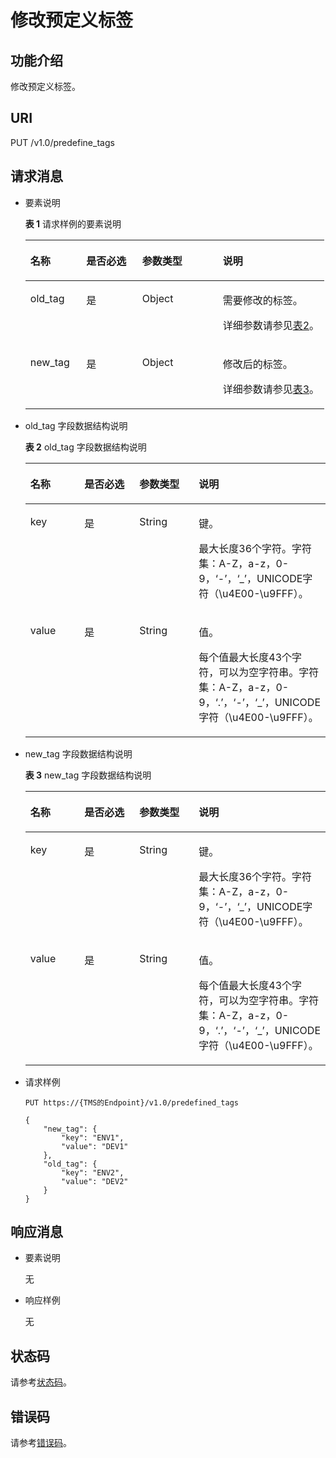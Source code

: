 # 修改预定义标签<a name="zh-cn_topic_0060929630"></a>

## 功能介绍<a name="section18143273182827"></a>

修改预定义标签。

## URI<a name="section6000243182827"></a>

PUT /v1.0/predefine\_tags

## 请求消息<a name="section54624715182827"></a>

-   要素说明

    **表 1**  请求样例的要素说明

    <a name="table31427211182827"></a>
    <table><thead align="left"><tr id="row44416069182827"><th class="cellrowborder" valign="top" width="18.7%" id="mcps1.2.5.1.1"><p id="p40931822182827"><a name="p40931822182827"></a><a name="p40931822182827"></a><strong id="b4405783183713"><a name="b4405783183713"></a><a name="b4405783183713"></a>名称</strong></p>
    </th>
    <th class="cellrowborder" valign="top" width="18.72%" id="mcps1.2.5.1.2"><p id="p27143284182827"><a name="p27143284182827"></a><a name="p27143284182827"></a><strong id="b21324109183713"><a name="b21324109183713"></a><a name="b21324109183713"></a>是否必选</strong></p>
    </th>
    <th class="cellrowborder" valign="top" width="26.950000000000003%" id="mcps1.2.5.1.3"><p id="p51122366182827"><a name="p51122366182827"></a><a name="p51122366182827"></a><strong id="b49531268183713"><a name="b49531268183713"></a><a name="b49531268183713"></a>参数类型</strong></p>
    </th>
    <th class="cellrowborder" valign="top" width="35.63%" id="mcps1.2.5.1.4"><p id="p47270964182827"><a name="p47270964182827"></a><a name="p47270964182827"></a><strong id="b52609763183713"><a name="b52609763183713"></a><a name="b52609763183713"></a>说明</strong></p>
    </th>
    </tr>
    </thead>
    <tbody><tr id="row3742912182827"><td class="cellrowborder" valign="top" width="18.7%" headers="mcps1.2.5.1.1 "><p id="p34740423182827"><a name="p34740423182827"></a><a name="p34740423182827"></a>old_tag</p>
    </td>
    <td class="cellrowborder" valign="top" width="18.72%" headers="mcps1.2.5.1.2 "><p id="p62510899182827"><a name="p62510899182827"></a><a name="p62510899182827"></a>是</p>
    </td>
    <td class="cellrowborder" valign="top" width="26.950000000000003%" headers="mcps1.2.5.1.3 "><p id="p30218092182827"><a name="p30218092182827"></a><a name="p30218092182827"></a>Object</p>
    </td>
    <td class="cellrowborder" valign="top" width="35.63%" headers="mcps1.2.5.1.4 "><p id="p31746393182827"><a name="p31746393182827"></a><a name="p31746393182827"></a>需要修改的标签。</p>
    <p id="p11490457172114"><a name="p11490457172114"></a><a name="p11490457172114"></a>详细参数请参见<a href="#table62639743182827">表2</a>。</p>
    </td>
    </tr>
    <tr id="row17282087182827"><td class="cellrowborder" valign="top" width="18.7%" headers="mcps1.2.5.1.1 "><p id="p57671806182827"><a name="p57671806182827"></a><a name="p57671806182827"></a>new_tag</p>
    </td>
    <td class="cellrowborder" valign="top" width="18.72%" headers="mcps1.2.5.1.2 "><p id="p40904701182827"><a name="p40904701182827"></a><a name="p40904701182827"></a>是</p>
    </td>
    <td class="cellrowborder" valign="top" width="26.950000000000003%" headers="mcps1.2.5.1.3 "><p id="p24946509182827"><a name="p24946509182827"></a><a name="p24946509182827"></a>Object</p>
    </td>
    <td class="cellrowborder" valign="top" width="35.63%" headers="mcps1.2.5.1.4 "><p id="p7401366182827"><a name="p7401366182827"></a><a name="p7401366182827"></a>修改后的标签。</p>
    <p id="p1644791932216"><a name="p1644791932216"></a><a name="p1644791932216"></a>详细参数请参见<a href="#table39454339814">表3</a>。</p>
    </td>
    </tr>
    </tbody>
    </table>

-   old\_tag 字段数据结构说明

    **表 2**  old\_tag 字段数据结构说明

    <a name="table62639743182827"></a>
    <table><thead align="left"><tr id="row49571698182827"><th class="cellrowborder" valign="top" width="17.998200179982003%" id="mcps1.2.5.1.1"><p id="p55884612182827"><a name="p55884612182827"></a><a name="p55884612182827"></a><strong id="b20777043183716"><a name="b20777043183716"></a><a name="b20777043183716"></a>名称</strong></p>
    </th>
    <th class="cellrowborder" valign="top" width="18.308169183081695%" id="mcps1.2.5.1.2"><p id="p30359747182827"><a name="p30359747182827"></a><a name="p30359747182827"></a><strong id="b5218888183716"><a name="b5218888183716"></a><a name="b5218888183716"></a>是否必选</strong></p>
    </th>
    <th class="cellrowborder" valign="top" width="19.81801819818018%" id="mcps1.2.5.1.3"><p id="p43220438182827"><a name="p43220438182827"></a><a name="p43220438182827"></a><strong id="b20076761183716"><a name="b20076761183716"></a><a name="b20076761183716"></a>参数类型</strong></p>
    </th>
    <th class="cellrowborder" valign="top" width="43.87561243875613%" id="mcps1.2.5.1.4"><p id="p11194598182827"><a name="p11194598182827"></a><a name="p11194598182827"></a><strong id="b15604976183716"><a name="b15604976183716"></a><a name="b15604976183716"></a>说明</strong></p>
    </th>
    </tr>
    </thead>
    <tbody><tr id="row34347226182827"><td class="cellrowborder" valign="top" width="17.998200179982003%" headers="mcps1.2.5.1.1 "><p id="p30661915182827"><a name="p30661915182827"></a><a name="p30661915182827"></a>key</p>
    </td>
    <td class="cellrowborder" valign="top" width="18.308169183081695%" headers="mcps1.2.5.1.2 "><p id="p587152182827"><a name="p587152182827"></a><a name="p587152182827"></a>是</p>
    </td>
    <td class="cellrowborder" valign="top" width="19.81801819818018%" headers="mcps1.2.5.1.3 "><p id="p47559329182827"><a name="p47559329182827"></a><a name="p47559329182827"></a>String</p>
    </td>
    <td class="cellrowborder" valign="top" width="43.87561243875613%" headers="mcps1.2.5.1.4 "><p id="p108587120631"><a name="p108587120631"></a><a name="p108587120631"></a>键。</p>
    <p id="p11973134135511"><a name="p11973134135511"></a><a name="p11973134135511"></a>最大长度36个字符。字符集：A-Z，a-z，0-9，‘-’，‘_’，UNICODE字符（\u4E00-\u9FFF）。</p>
    </td>
    </tr>
    <tr id="row42577656182827"><td class="cellrowborder" valign="top" width="17.998200179982003%" headers="mcps1.2.5.1.1 "><p id="p26238096182827"><a name="p26238096182827"></a><a name="p26238096182827"></a>value</p>
    </td>
    <td class="cellrowborder" valign="top" width="18.308169183081695%" headers="mcps1.2.5.1.2 "><p id="p44911008182827"><a name="p44911008182827"></a><a name="p44911008182827"></a>是</p>
    </td>
    <td class="cellrowborder" valign="top" width="19.81801819818018%" headers="mcps1.2.5.1.3 "><p id="p13913041182827"><a name="p13913041182827"></a><a name="p13913041182827"></a>String</p>
    </td>
    <td class="cellrowborder" valign="top" width="43.87561243875613%" headers="mcps1.2.5.1.4 "><p id="p2486891184110"><a name="p2486891184110"></a><a name="p2486891184110"></a>值。</p>
    <p id="p164761445175712"><a name="p164761445175712"></a><a name="p164761445175712"></a>每个值最大长度43个字符，可以为空字符串。字符集：A-Z，a-z，0-9，‘.’，‘-’，‘_’，UNICODE字符（\u4E00-\u9FFF）。</p>
    </td>
    </tr>
    </tbody>
    </table>

-   new\_tag 字段数据结构说明

    **表 3**  new\_tag 字段数据结构说明

    <a name="table39454339814"></a>
    <table><thead align="left"><tr id="row129451933281"><th class="cellrowborder" valign="top" width="17.998200179982003%" id="mcps1.2.5.1.1"><p id="p109451331881"><a name="p109451331881"></a><a name="p109451331881"></a><strong id="b494518331188"><a name="b494518331188"></a><a name="b494518331188"></a>名称</strong></p>
    </th>
    <th class="cellrowborder" valign="top" width="18.308169183081695%" id="mcps1.2.5.1.2"><p id="p494514331886"><a name="p494514331886"></a><a name="p494514331886"></a><strong id="b199451633186"><a name="b199451633186"></a><a name="b199451633186"></a>是否必选</strong></p>
    </th>
    <th class="cellrowborder" valign="top" width="19.81801819818018%" id="mcps1.2.5.1.3"><p id="p194510331783"><a name="p194510331783"></a><a name="p194510331783"></a><strong id="b13945733985"><a name="b13945733985"></a><a name="b13945733985"></a>参数类型</strong></p>
    </th>
    <th class="cellrowborder" valign="top" width="43.87561243875613%" id="mcps1.2.5.1.4"><p id="p7945183315816"><a name="p7945183315816"></a><a name="p7945183315816"></a><strong id="b1194519331481"><a name="b1194519331481"></a><a name="b1194519331481"></a>说明</strong></p>
    </th>
    </tr>
    </thead>
    <tbody><tr id="row19469333816"><td class="cellrowborder" valign="top" width="17.998200179982003%" headers="mcps1.2.5.1.1 "><p id="p1194610335817"><a name="p1194610335817"></a><a name="p1194610335817"></a>key</p>
    </td>
    <td class="cellrowborder" valign="top" width="18.308169183081695%" headers="mcps1.2.5.1.2 "><p id="p0946193311813"><a name="p0946193311813"></a><a name="p0946193311813"></a>是</p>
    </td>
    <td class="cellrowborder" valign="top" width="19.81801819818018%" headers="mcps1.2.5.1.3 "><p id="p1194619333814"><a name="p1194619333814"></a><a name="p1194619333814"></a>String</p>
    </td>
    <td class="cellrowborder" valign="top" width="43.87561243875613%" headers="mcps1.2.5.1.4 "><p id="p16946733784"><a name="p16946733784"></a><a name="p16946733784"></a>键。</p>
    <p id="p12946733882"><a name="p12946733882"></a><a name="p12946733882"></a>最大长度36个字符。字符集：A-Z，a-z，0-9，‘-’，‘_’，UNICODE字符（\u4E00-\u9FFF）。</p>
    </td>
    </tr>
    <tr id="row159461331988"><td class="cellrowborder" valign="top" width="17.998200179982003%" headers="mcps1.2.5.1.1 "><p id="p1894615334819"><a name="p1894615334819"></a><a name="p1894615334819"></a>value</p>
    </td>
    <td class="cellrowborder" valign="top" width="18.308169183081695%" headers="mcps1.2.5.1.2 "><p id="p79460331084"><a name="p79460331084"></a><a name="p79460331084"></a>是</p>
    </td>
    <td class="cellrowborder" valign="top" width="19.81801819818018%" headers="mcps1.2.5.1.3 "><p id="p1694611339816"><a name="p1694611339816"></a><a name="p1694611339816"></a>String</p>
    </td>
    <td class="cellrowborder" valign="top" width="43.87561243875613%" headers="mcps1.2.5.1.4 "><p id="p1794617331988"><a name="p1794617331988"></a><a name="p1794617331988"></a>值。</p>
    <p id="p1094614331085"><a name="p1094614331085"></a><a name="p1094614331085"></a>每个值最大长度43个字符，可以为空字符串。字符集：A-Z，a-z，0-9，‘.’，‘-’，‘_’，UNICODE字符（\u4E00-\u9FFF）。</p>
    </td>
    </tr>
    </tbody>
    </table>


-   请求样例

    ```
    PUT https://{TMS的Endpoint}/v1.0/predefined_tags
    ```

    ```
    {
        "new_tag": {
            "key": "ENV1",
            "value": "DEV1"
        },
        "old_tag": {
            "key": "ENV2",
            "value": "DEV2"
        }
    }
    ```


## 响应消息<a name="section26969841182827"></a>

-   要素说明

    无


-   响应样例

    无


## 状态码<a name="section17789101582315"></a>

请参考[状态码](状态码.md)。

## 错误码<a name="section18604165622519"></a>

请参考[错误码](错误码.md)。

